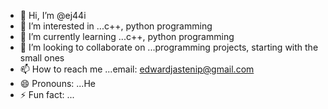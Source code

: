 - 👋 Hi, I’m @ej44i
- 👀 I’m interested in ...c++, python programming  
- 🌱 I’m currently learning ...c++, python programming
- 💞️ I’m looking to collaborate on ...programming projects, starting with the small ones
- 📫 How to reach me ...email: edwardjastenip@gmail.com  
- 😄 Pronouns: ...He
- ⚡ Fun fact: ...

<!---
ej44i/ej44i is a ✨ special ✨ repository because its `README.md` (this file) appears on your GitHub profile.
You can click the Preview link to take a look at your changes.
--->
